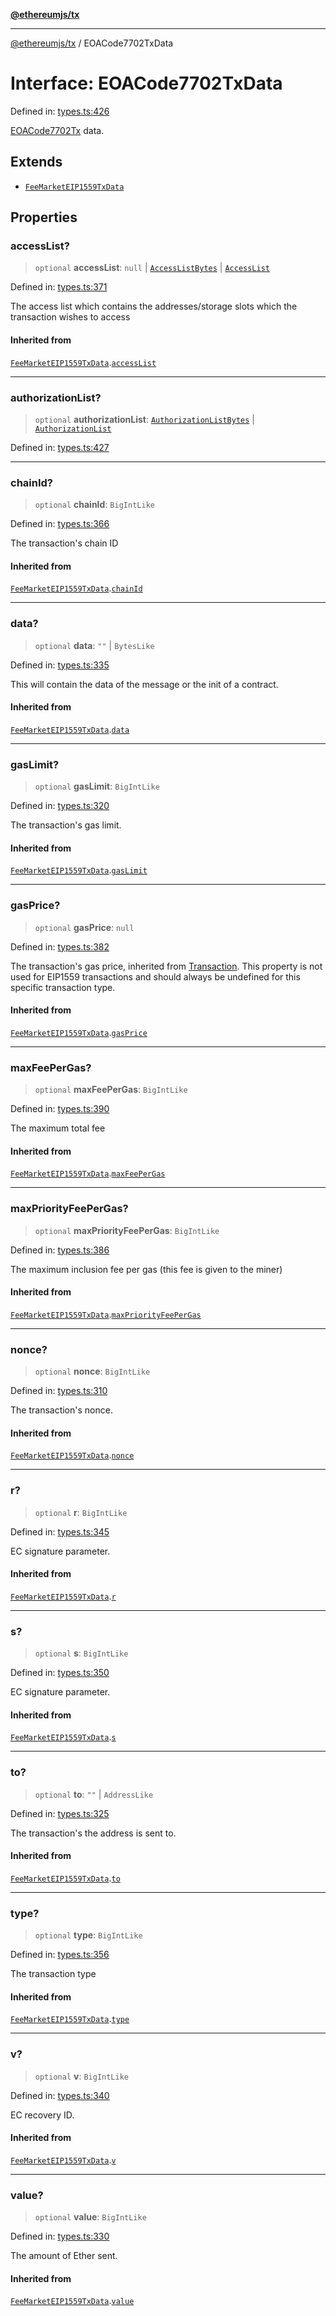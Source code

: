 [**@ethereumjs/tx**](../README.md)

***

[@ethereumjs/tx](../README.md) / EOACode7702TxData

# Interface: EOACode7702TxData

Defined in: [types.ts:426](https://github.com/Dargon789/ethereumjs-monorepo/blob/master/packages/tx/src/types.ts#L426)

[EOACode7702Tx](../classes/EOACode7702Tx.md) data.

## Extends

- [`FeeMarketEIP1559TxData`](FeeMarketEIP1559TxData.md)

## Properties

### accessList?

> `optional` **accessList**: `null` \| [`AccessListBytes`](../type-aliases/AccessListBytes.md) \| [`AccessList`](../type-aliases/AccessList.md)

Defined in: [types.ts:371](https://github.com/Dargon789/ethereumjs-monorepo/blob/master/packages/tx/src/types.ts#L371)

The access list which contains the addresses/storage slots which the transaction wishes to access

#### Inherited from

[`FeeMarketEIP1559TxData`](FeeMarketEIP1559TxData.md).[`accessList`](FeeMarketEIP1559TxData.md#accesslist)

***

### authorizationList?

> `optional` **authorizationList**: [`AuthorizationListBytes`](../type-aliases/AuthorizationListBytes.md) \| [`AuthorizationList`](../type-aliases/AuthorizationList.md)

Defined in: [types.ts:427](https://github.com/Dargon789/ethereumjs-monorepo/blob/master/packages/tx/src/types.ts#L427)

***

### chainId?

> `optional` **chainId**: `BigIntLike`

Defined in: [types.ts:366](https://github.com/Dargon789/ethereumjs-monorepo/blob/master/packages/tx/src/types.ts#L366)

The transaction's chain ID

#### Inherited from

[`FeeMarketEIP1559TxData`](FeeMarketEIP1559TxData.md).[`chainId`](FeeMarketEIP1559TxData.md#chainid)

***

### data?

> `optional` **data**: `""` \| `BytesLike`

Defined in: [types.ts:335](https://github.com/Dargon789/ethereumjs-monorepo/blob/master/packages/tx/src/types.ts#L335)

This will contain the data of the message or the init of a contract.

#### Inherited from

[`FeeMarketEIP1559TxData`](FeeMarketEIP1559TxData.md).[`data`](FeeMarketEIP1559TxData.md#data)

***

### gasLimit?

> `optional` **gasLimit**: `BigIntLike`

Defined in: [types.ts:320](https://github.com/Dargon789/ethereumjs-monorepo/blob/master/packages/tx/src/types.ts#L320)

The transaction's gas limit.

#### Inherited from

[`FeeMarketEIP1559TxData`](FeeMarketEIP1559TxData.md).[`gasLimit`](FeeMarketEIP1559TxData.md#gaslimit)

***

### gasPrice?

> `optional` **gasPrice**: `null`

Defined in: [types.ts:382](https://github.com/Dargon789/ethereumjs-monorepo/blob/master/packages/tx/src/types.ts#L382)

The transaction's gas price, inherited from [Transaction](Transaction.md).  This property is not used for EIP1559
transactions and should always be undefined for this specific transaction type.

#### Inherited from

[`FeeMarketEIP1559TxData`](FeeMarketEIP1559TxData.md).[`gasPrice`](FeeMarketEIP1559TxData.md#gasprice)

***

### maxFeePerGas?

> `optional` **maxFeePerGas**: `BigIntLike`

Defined in: [types.ts:390](https://github.com/Dargon789/ethereumjs-monorepo/blob/master/packages/tx/src/types.ts#L390)

The maximum total fee

#### Inherited from

[`FeeMarketEIP1559TxData`](FeeMarketEIP1559TxData.md).[`maxFeePerGas`](FeeMarketEIP1559TxData.md#maxfeepergas)

***

### maxPriorityFeePerGas?

> `optional` **maxPriorityFeePerGas**: `BigIntLike`

Defined in: [types.ts:386](https://github.com/Dargon789/ethereumjs-monorepo/blob/master/packages/tx/src/types.ts#L386)

The maximum inclusion fee per gas (this fee is given to the miner)

#### Inherited from

[`FeeMarketEIP1559TxData`](FeeMarketEIP1559TxData.md).[`maxPriorityFeePerGas`](FeeMarketEIP1559TxData.md#maxpriorityfeepergas)

***

### nonce?

> `optional` **nonce**: `BigIntLike`

Defined in: [types.ts:310](https://github.com/Dargon789/ethereumjs-monorepo/blob/master/packages/tx/src/types.ts#L310)

The transaction's nonce.

#### Inherited from

[`FeeMarketEIP1559TxData`](FeeMarketEIP1559TxData.md).[`nonce`](FeeMarketEIP1559TxData.md#nonce)

***

### r?

> `optional` **r**: `BigIntLike`

Defined in: [types.ts:345](https://github.com/Dargon789/ethereumjs-monorepo/blob/master/packages/tx/src/types.ts#L345)

EC signature parameter.

#### Inherited from

[`FeeMarketEIP1559TxData`](FeeMarketEIP1559TxData.md).[`r`](FeeMarketEIP1559TxData.md#r)

***

### s?

> `optional` **s**: `BigIntLike`

Defined in: [types.ts:350](https://github.com/Dargon789/ethereumjs-monorepo/blob/master/packages/tx/src/types.ts#L350)

EC signature parameter.

#### Inherited from

[`FeeMarketEIP1559TxData`](FeeMarketEIP1559TxData.md).[`s`](FeeMarketEIP1559TxData.md#s)

***

### to?

> `optional` **to**: `""` \| `AddressLike`

Defined in: [types.ts:325](https://github.com/Dargon789/ethereumjs-monorepo/blob/master/packages/tx/src/types.ts#L325)

The transaction's the address is sent to.

#### Inherited from

[`FeeMarketEIP1559TxData`](FeeMarketEIP1559TxData.md).[`to`](FeeMarketEIP1559TxData.md#to)

***

### type?

> `optional` **type**: `BigIntLike`

Defined in: [types.ts:356](https://github.com/Dargon789/ethereumjs-monorepo/blob/master/packages/tx/src/types.ts#L356)

The transaction type

#### Inherited from

[`FeeMarketEIP1559TxData`](FeeMarketEIP1559TxData.md).[`type`](FeeMarketEIP1559TxData.md#type)

***

### v?

> `optional` **v**: `BigIntLike`

Defined in: [types.ts:340](https://github.com/Dargon789/ethereumjs-monorepo/blob/master/packages/tx/src/types.ts#L340)

EC recovery ID.

#### Inherited from

[`FeeMarketEIP1559TxData`](FeeMarketEIP1559TxData.md).[`v`](FeeMarketEIP1559TxData.md#v)

***

### value?

> `optional` **value**: `BigIntLike`

Defined in: [types.ts:330](https://github.com/Dargon789/ethereumjs-monorepo/blob/master/packages/tx/src/types.ts#L330)

The amount of Ether sent.

#### Inherited from

[`FeeMarketEIP1559TxData`](FeeMarketEIP1559TxData.md).[`value`](FeeMarketEIP1559TxData.md#value)
